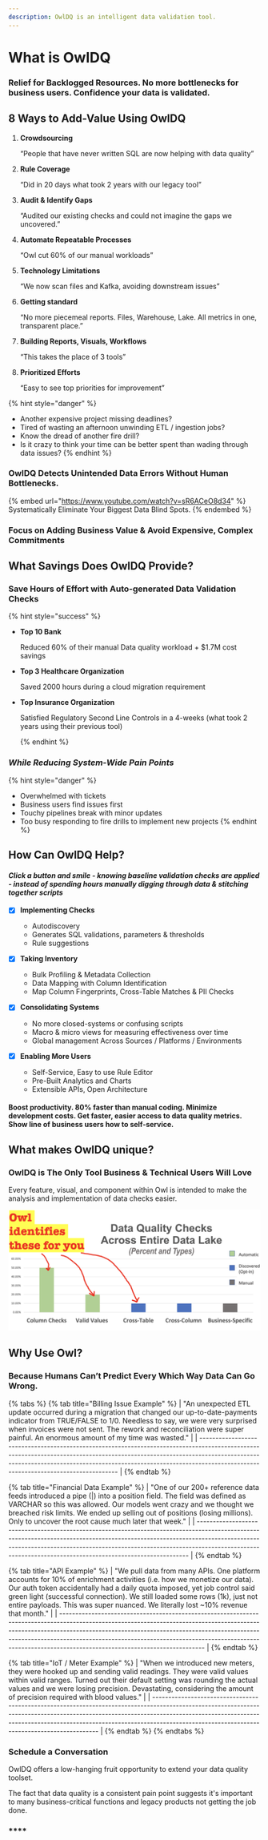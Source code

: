 ```yaml
---
description: OwlDQ is an intelligent data validation tool.
---
```


# What is OwlDQ

### Relief for Backlogged Resources. No more bottlenecks for business users. Confidence your data is validated.

## 8 Ways to Add-Value Using OwlDQ

1.  **Crowdsourcing**

    “People that have never written SQL are now helping with data quality”&#x20;
2.  **Rule Coverage**

    “Did in 20 days what took 2 years with our legacy tool”&#x20;
3.  **Audit & Identify Gaps**&#x20;

    “Audited our existing checks and could not imagine the gaps we uncovered.”&#x20;
4.  **Automate Repeatable Processes**

    “Owl cut 60% of our manual workloads”&#x20;
5.  **Technology Limitations**&#x20;

    “We now scan files and Kafka, avoiding downstream issues”&#x20;
6.  **Getting standard** &#x20;

    “No more piecemeal reports. Files, Warehouse, Lake. All metrics in one, transparent place.”&#x20;
7.  **Building Reports, Visuals, Workflows**&#x20;

    “This takes the place of 3 tools”&#x20;
8.  **Prioritized Efforts**&#x20;

    “Easy to see top priorities for improvement”&#x20;

{% hint style="danger" %}
* Another expensive project missing deadlines?
* Tired of wasting an afternoon unwinding ETL / ingestion jobs?
* Know the dread of another fire drill?
* Is it crazy to think your time can be better spent than wading through data issues?
{% endhint %}

### OwlDQ Detects Unintended Data Errors Without Human Bottlenecks.

{% embed url="https://www.youtube.com/watch?v=sR6ACeO8d34" %}
Systematically Eliminate Your Biggest Data Blind Spots.
{% endembed %}

### **Focus on Adding Business Value & Avoid Expensive, Complex Commitments**

## What Savings Does OwlDQ Provide?&#x20;

### **Save Hours of Effort with Auto-generated Data Validation Checks**

{% hint style="success" %}
*   **Top 10 Bank**&#x20;

    Reduced 60% of their manual Data quality workload + $1.7M cost savings&#x20;


*   **Top 3 Healthcare Organization**&#x20;

    Saved 2000 hours during a cloud migration requirement


*   **Top Insurance Organization**&#x20;

    Satisfied Regulatory Second Line Controls in a 4-weeks (what took 2 years using their previous tool)

    &#x20;
{% endhint %}

### _**While Reducing System-Wide Pain Points**_

{% hint style="danger" %}
* Overwhelmed with tickets&#x20;
* Business users find issues first
* Touchy pipelines break with minor updates
* Too busy responding to fire drills to implement new projects
{% endhint %}

## How Can OwlDQ Help?

#### _Click a button and smile - knowing baseline validation checks are applied - instead of spending hours manually digging through data & stitching together scripts_

*   [x] **Implementing Checks**

    * Autodiscovery
    * Generates SQL validations, parameters & thresholds
    * Rule suggestions&#x20;


*   [x] **Taking Inventory**&#x20;

    * Bulk Profiling & Metadata Collection&#x20;
    * Data Mapping with Column Identification&#x20;
    * Map Column Fingerprints, Cross-Table Matches & PII Checks


*   [x] **Consolidating Systems**

    * No more closed-systems or confusing scripts
    * Macro & micro views for measuring effectiveness over time
    * Global management Across Sources / Platforms / Environments&#x20;


* [x] **Enabling More Users**
  * Self-Service, Easy to use Rule Editor&#x20;
  * Pre-Built Analytics and Charts&#x20;
  * Extensible APIs, Open Architecture

#### **Boost productivity. 80% faster than manual coding. Minimize development costs. Get faster, easier access to data quality metrics. Show line of business users how to self-service.**

## What **makes OwlDQ unique**?

### **OwlDQ is The Only Tool Business & Technical Users Will Love**&#x20;

Every feature, visual, and component within Owl is intended to make the analysis and implementation of data checks easier.

![](<../../.gitbook/assets/Screenshot 2020-07-19 at 7.31.37 PM.png>)

## Why Use Owl?

### Because Humans Can’t Predict Every Which Way Data Can Go Wrong.

{% tabs %}
{% tab title="Billing Issue Example" %}
| "An unexpected ETL update occurred during a migration that changed our up-to-date-payments indicator from TRUE/FALSE to 1/0. Needless to say, we were very surprised when invoices were not sent. The rework and reconciliation were super painful. An enormous amount of my time was wasted." |
| ---------------------------------------------------------------------------------------------------------------------------------------------------------------------------------------------------------------------------------------------------------------------------------------------- |
{% endtab %}

{% tab title="Financial Data Example" %}
| "One of our 200+ reference data feeds introduced a pipe (\|) into a position field. The field was defined as VARCHAR so this was allowed. Our models went crazy and we thought we breached risk limits. We ended up selling out of positions (losing millions). Only to uncover the root cause much later that week." |
| --------------------------------------------------------------------------------------------------------------------------------------------------------------------------------------------------------------------------------------------------------------------------------------------------------------------- |
{% endtab %}

{% tab title="API Example" %}
| "We pull data from many APIs. One platform accounts for 10% of enrichment activities (i.e. how we monetize our data). Our auth token accidentally had a daily quota imposed, yet job control said green light (successful connection). We still loaded some rows (1k), just not entire payloads. This was super nuanced. We literally lost \~10% revenue that month." |
| --------------------------------------------------------------------------------------------------------------------------------------------------------------------------------------------------------------------------------------------------------------------------------------------------------------------------------------------------------------------- |
{% endtab %}

{% tab title="IoT / Meter Example" %}
| "When we introduced new meters, they were hooked up and sending valid readings. They were valid values within valid ranges. Turned out their default setting was rounding the actual values and we were losing precision. Devastating, considering the amount of precision required with blood values." |
| ------------------------------------------------------------------------------------------------------------------------------------------------------------------------------------------------------------------------------------------------------------------------------------------------------- |
{% endtab %}
{% endtabs %}

### Schedule a Conversation

OwlDQ offers a low-hanging fruit opportunity to extend your data quality toolset.

The fact that data quality is a consistent pain point suggests it's important to many business-critical functions and legacy products not getting the job done.

### ****
